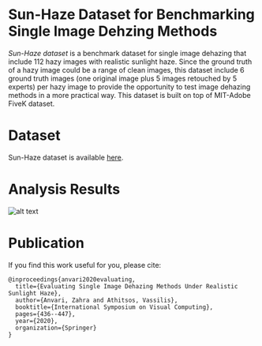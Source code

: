 # Sun-Haze Dataset for Benchmarking Single Image Dehzing Methods
*Sun-Haze dataset* is a benchmark dataset for single image dehazing that include 112 hazy images with realistic sunlight haze. Since the ground truth of a hazy image could be a range of clean images, this dataset include 6 ground truth images (one original image plus 5 images retouched by 5 experts) per hazy image to provide the opportunity to test image dehazing methods in a more practical way. This dataset is built on top of MIT-Adobe FiveK dataset.

# Dataset 
Sun-Haze dataset is available [here](https://drive.google.com/file/d/1j4jV03ExUhIPYg-RYhr5mrUCyJwH0cQw/view?usp=sharingg).

# Analysis Results

![alt text](https://github.com/zanvari/sun-haze/figs/results.png?raw=true)

# Publication
If you find this work useful for you, please cite:

    @inproceedings{anvari2020evaluating,
      title={Evaluating Single Image Dehazing Methods Under Realistic Sunlight Haze},
      author={Anvari, Zahra and Athitsos, Vassilis},
      booktitle={International Symposium on Visual Computing},
      pages={436--447},
      year={2020},
      organization={Springer}
    }


